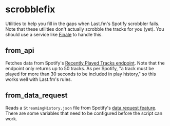 # scrobblefix

Utilities to help you fill in the gaps when Last.fm's Spotify scrobbler fails.
Note that these utilities don't actually scrobble the tracks for you (yet).
You should use a service like [Finale](https://github.com/nrubin29/finale) to handle this.

## from_api

Fetches data from Spotify's [Recently Played Tracks endpoint](https://developer.spotify.com/console/get-recently-played).
Note that the endpoint only returns up to 50 tracks.
As per Spotify, "a track must be played for more than 30 seconds to be included in play history," so this works well with Last.fm's rules.

## from_data_request

Reads a `StreamingHistory.json` file from Spotify's [data request feature](https://www.spotify.com/is/account/privacy/).
There are some variables that need to be configured before the script can work.
